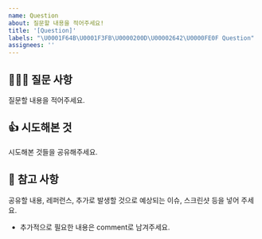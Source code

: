 ```yaml
---
name: Question
about: 질문할 내용을 적어주세요!
title: '[Question]'
labels: "\U0001F64B\U0001F3FB\U0000200D\U00002642\U0000FE0F Question"
assignees: ''
---
```


## 🙋🏻‍♂️ 질문 사항

질문할 내용을 적어주세요.

## 👍 시도해본 것

시도해본 것들을 공유해주세요.

## 📖 참고 사항

공유할 내용, 레퍼런스, 추가로 발생할 것으로 예상되는 이슈, 스크린샷 등을 넣어 주세요.

- 추가적으로 필요한 내용은 comment로 남겨주세요.
